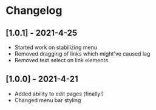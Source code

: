 # Changelog

## [1.0.1] - 2021-4-25
- Started work on stabilizing menu
- Removed dragging of links which might've caused lag
- Removed text select on link elements

## [1.0.0] - 2021-4-21
- Added ability to edit pages (finally!)
- Changed menu bar styling